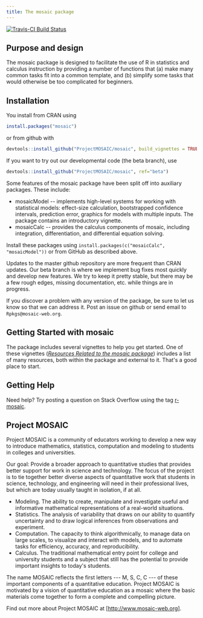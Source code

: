 ```yaml
---
title: The mosaic package
---
```


<!-- [![CRAN_Status_Badge](http://www.r-pkg.org/badges/version/mosaic)](http://cran.r-project.org/package=mosaic) -->
[![Travis-CI Build Status](https://travis-ci.org/ProjectMOSAIC/mosaic.svg?branch=master)](https://travis-ci.org/ProjectMOSAIC/mosaic/)

## Purpose and design

The mosaic package is designed to facilitate the use of R in statistics and calculus
instruction by providing a number of functions that (a) make many common tasks fit
into a common template, and (b) simplify some tasks that would otherwise be too
complicated for beginners.

## Installation

You install from CRAN using 

```r
install.packages("mosaic")
```
or from github with

```r
devtools::install_github("ProjectMOSAIC/mosaic", build_vignettes = TRUE)
```
If you want to try out our developmental code (the beta branch), use

```r
devtools::install_github("ProjectMOSAIC/mosaic", ref="beta")
```

Some features of the mosaic package have been split off into auxiliary packages. These include:

* mosaicModel -- implements high-level systems for working with statistical models: effect-size calculation, bootstrapped confidence intervals, prediction error, graphics for models with multiple inputs. The package contains an introductory vignette.
* mosaicCalc -- provides the calculus components of mosaic, including integration, differentiation, and differential equation solving. 

<!-- See *[Modeling-based calculus with -->
<!-- R/mosaic](http://www.mosaic-web.org/wp-content/uploads/2019/01/UMAP-mosaic-calculus.pdf)* -->
<!-- for an instructor-oriented introduction and *[Start R in -->
<!-- Calculus](http://project-mosaic-books.com/?page_id=22)* for a student-facing -->
<!-- guide. -->

Install these packages using `install.packages(c("mosaicCalc", "mosaicModel"))` or from GitHub as described above. 


Updates to the master github repository are more frequent than CRAN updates.
Our beta branch is where we implement bug fixes most quickly and develop new features.
We try to keep it pretty stable, but there may be a few rough edges, missing documentation, etc. while things are in progress.  

If you discover a problem with any version of the package, be sure to let us know so that we can address it.  Post an issue on github or send email to `Rpkgs@mosaic-web.org`.

## Getting Started with mosaic

The package includes several vignettes to help you get started.  One of these 
vignettes 
([*Resources Related to the mosaic package*](https://www.mosaic-web.org/mosaic/articles/mosaic-resources.html)) includes a list of many resources, both within the
package and external to it.  That's a good place to start.

## Getting Help

Need help?  Try posting a question on Stack Overflow using the tag [r-mosaic](https://stackoverflow.com/questions/tagged/r-mosaic).


## Project MOSAIC

Project MOSAIC is a community of educators working to develop a new way to introduce mathematics, statistics, computation and modeling to students in colleges and universities.

Our goal: Provide a broader approach to quantitative studies that provides better support for work in science and technology. The focus of the project is to tie together better diverse aspects of quantitative work that students in science, technology, and engineering will need in their professional lives, but which are today usually taught in isolation, if at all.

* Modeling. The ability to create, manipulate and investigate useful and informative mathematical representations of a real-world situations.
* Statistics. The analysis of variability that draws on our ability to quantify uncertainty and to draw logical inferences from observations and experiment.
* Computation. The capacity to think algorithmically, to manage data on large scales, to visualize and interact with models, and to automate tasks for efficiency, accuracy, and reproducibility.
* Calculus. The traditional mathematical entry point for college and university students and a subject that still has the potential to provide important insights to today's students.

The name MOSAIC reflects the first letters --- M, S, C, C --- of these important components of a quantitative education. Project MOSAIC is motivated by a vision of quantitative education as a mosaic where the basic materials come together to form a complete and compelling picture.

Find out more about Project MOSAIC at [http://www.mosaic-web.org].

